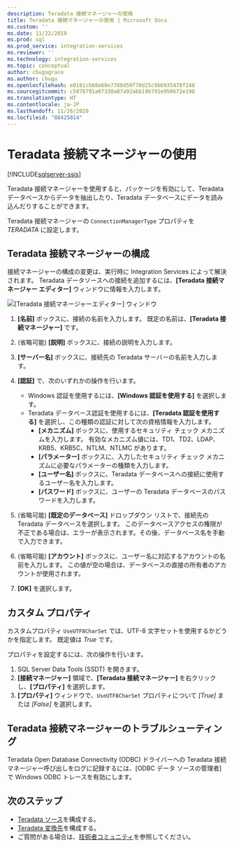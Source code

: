 ```yaml
---
description: Teradata 接続マネージャーの使用
title: Teradata 接続マネージャーの使用 | Microsoft Docs
ms.custom: ''
ms.date: 11/22/2019
ms.prod: sql
ms.prod_service: integration-services
ms.reviewer: ''
ms.technology: integration-services
ms.topic: conceptual
author: chugugrace
ms.author: chugu
ms.openlocfilehash: e0181cb68a68e7788d59f70d25c9b6935478f248
ms.sourcegitcommit: c5078791a07330a87a92abb19b791e950672e198
ms.translationtype: HT
ms.contentlocale: ja-JP
ms.lasthandoff: 11/26/2020
ms.locfileid: "88425814"
---
```

# <a name="use-the-teradata-connection-manager"></a>Teradata 接続マネージャーの使用

[!INCLUDE[sqlserver-ssis](../../includes/applies-to-version/sqlserver-ssis.md)]

Teradata 接続マネージャーを使用すると、パッケージを有効にして、Teradata データベースからデータを抽出したり、Teradata データベースにデータを読み込んだりすることができます。

Teradata 接続マネージャーの `ConnectionManagerType` プロパティを *TERADATA* に設定します。

## <a name="configure-the-teradata-connection-manager"></a>Teradata 接続マネージャーの構成

接続マネージャーの構成の変更は、実行時に Integration Services によって解決されます。 Teradata データソースへの接続を追加するには、**[Teradata 接続マネージャー エディター]** ウィンドウに情報を入力します。

![[Teradata 接続マネージャーエディター] ウィンドウ](media/teradata-connection-manager.png)

1. **[名前]** ボックスに、接続の名前を入力します。 既定の名前は、**[Teradata 接続マネージャー]** です。

1. (省略可能) **[説明]** ボックスに、接続の説明を入力します。

1. **[サーバー名]** ボックスに、接続先の Teradata サーバーの名前を入力します。

1. **[認証]** で、次のいずれかの操作を行います。

   - Windows 認証を使用するには、**[Windows 認証を使用する]** を選択します。
   - Teradata データベース認証を使用するには、**[Teradata 認証を使用する]** を選択し、この種類の認証に対して次の資格情報を入力します。
     - **[メカニズム]** ボックスに、使用するセキュリティ チェック メカニズムを入力します。 有効なメカニズム値には、TD1、TD2、LDAP、KRB5、KRB5C、NTLM、NTLMC があります。
     - **[パラメーター]** ボックスに、入力したセキュリティ チェック メカニズムに必要なパラメーターの種類を入力します。
     - **[ユーザー名]** ボックスに、Teradata データベースへの接続に使用するユーザー名を入力します。  
     - **[パスワード]** ボックスに、ユーザーの Teradata データベースのパスワードを入力します。

1. (省略可能) **[既定のデータベース]** ドロップダウン リストで、接続先の Teradata データベースを選択します。 このデータベースアクセスの権限が不正である場合は、エラーが表示されます。その後、データベース名を手動で入力できます。

1. (省略可能) **[アカウント]** ボックスに、ユーザー名に対応するアカウントの名前を入力します。 この値が空の場合は、データベースの直接の所有者のアカウントが使用されます。
1. **[OK]** を選択します。

## <a name="custom-property"></a>カスタム プロパティ

カスタムプロパティ `UseUTF8CharSet` では、UTF-8 文字セットを使用するかどうかを指定します。 既定値は *True* です。

プロパティを設定するには、次の操作を行います。

1. SQL Server Data Tools (SSDT) を開きます。
1. **[接続マネージャー]** 領域で、**[Teradata 接続マネージャー]** を右クリックし、**[プロパティ]** を選択します。
1. **[プロパティ]** ウィンドウで、`UseUTF8CharSet` プロパティについて *[True]* または *[False]* を選択します。

## <a name="troubleshoot-the-teradata-connection-manager"></a>Teradata 接続マネージャーのトラブルシューティング

Teradata Open Database Connectivity (ODBC) ドライバーへの Teradata 接続マネージャー呼び出しをログに記録するには、[ODBC データ ソースの管理者] で Windows ODBC トレースを有効にします。

## <a name="next-steps"></a>次のステップ

- [Teradata ソース](teradata-source.md)を構成する。
- [Teradata 変換先](teradata-destination.md)を構成する。
- ご質問がある場合は、[技術者コミュニティ](https://aka.ms/AA5u35j)を参照してください。
